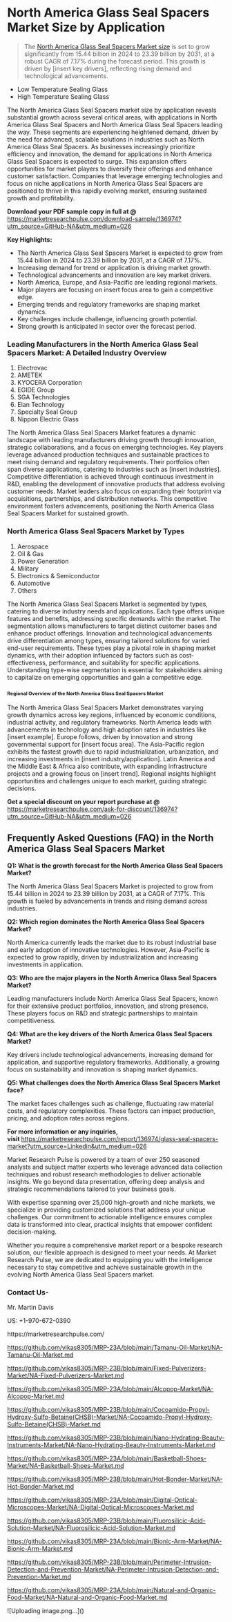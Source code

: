 
<h1>North America Glass Seal Spacers Market&nbsp;Size by Application</h1><blockquote><p>The <a href="https://marketresearchpulse.com/download-sample/136974?utm_source=GitHub-NA&amp;utm_medium=026">North America Glass Seal Spacers Market size</a> is set to grow significantly from 15.44 billion in 2024 to 23.39 billion by 2031, at a robust CAGR of 7.17% during the forecast period. This growth is driven by [insert key drivers], reflecting rising demand and technological advancements.</p></blockquote><ul><li>Low Temperature Sealing Glass<li> High Temperature Sealing Glass</li></ul><p>The North America Glass Seal Spacers market size by application reveals substantial growth across several critical areas, with applications in North America Glass Seal Spacers and North America Glass Seal Spacers leading the way. These segments are experiencing heightened demand, driven by the need for advanced, scalable solutions in industries such as North America Glass Seal Spacers. As businesses increasingly prioritize efficiency and innovation, the demand for applications in North America Glass Seal Spacers is expected to surge. This expansion offers opportunities for market players to diversify their offerings and enhance customer satisfaction. Companies that leverage emerging technologies and focus on niche applications in North America Glass Seal Spacers are positioned to thrive in this rapidly evolving market, ensuring sustained growth and profitability.</p><p><strong>Download your PDF sample copy in full at @ </strong><a href="https://marketresearchpulse.com/download-sample/136974?utm_source=GitHub-NA&amp;utm_medium=026">https://marketresearchpulse.com/download-sample/136974?utm_source=GitHub-NA&amp;utm_medium=026</a></p><p><strong>Key Highlights: </strong></p><ul><li>The North America Glass Seal Spacers Market is expected to grow from 15.44 billion in 2024 to 23.39 billion by 2031, at a CAGR of 7.17%.</li><li>Increasing demand for trend or application is driving market growth.</li><li>Technological advancements and innovation are key market drivers.</li><li>North America, Europe, and Asia-Pacific are leading regional markets.</li><li>Major players are focusing on insert focus area to gain a competitive edge.</li><li>Emerging trends and regulatory frameworks are shaping market dynamics.</li><li>Key challenges include challenge, influencing growth potential.</li><li>Strong growth is anticipated in sector over the forecast period.</li></ul><h3>Leading Manufacturers in the North America Glass Seal Spacers Market: A Detailed Industry Overview</h3><ol><li>Electrovac</li><li>AMETEK</li><li>KYOCERA Corporation</li><li>EGIDE Group</li><li>SGA Technologies</li><li>Elan Technology</li><li>Specialty Seal Group</li><li>Nippon Electric Glass</li></ol><div class="flex max-w-full flex-col flex-grow"><div class="min-h-8 text-message flex w-full flex-col items-end gap-2 whitespace-normal break-words [.text-message+&amp;]:mt-5" dir="auto" data-message-author-role="assistant" data-message-id="fd8432e4-4910-450d-b182-61b7bfb0a01f" data-message-model-slug="gpt-4o"><div class="flex w-full flex-col gap-1 empty:hidden first:pt-[3px]"><div class="markdown prose w-full break-words dark:prose-invert light"><p>The North America Glass Seal Spacers Market features a dynamic landscape with leading manufacturers driving growth through innovation, strategic collaborations, and a focus on emerging technologies. Key players leverage advanced production techniques and sustainable practices to meet rising demand and regulatory requirements. Their portfolios often span diverse applications, catering to industries such as [insert industries]. Competitive differentiation is achieved through continuous investment in R&amp;D, enabling the development of innovative products that address evolving customer needs. Market leaders also focus on expanding their footprint via acquisitions, partnerships, and distribution networks. This competitive environment fosters advancements, positioning the North America Glass Seal Spacers Market for sustained growth.</p></div></div></div></div><h3>North America Glass Seal Spacers Market by Types</h3><ol><li>Aerospace<li> Oil & Gas<li> Power Generation<li> Military<li> Electronics & Semiconductor<li> Automotive<li> Others</li></ol><div class="flex max-w-full flex-col flex-grow"><div class="min-h-8 text-message flex w-full flex-col items-end gap-2 whitespace-normal break-words [.text-message+&amp;]:mt-5" dir="auto" data-message-author-role="assistant" data-message-id="084470be-0bb7-4664-bddf-5156b4f41249" data-message-model-slug="gpt-4o-mini"><div class="flex w-full flex-col gap-1 empty:hidden first:pt-[3px]"><div class="markdown prose w-full break-words dark:prose-invert light"><p>The North America Glass Seal Spacers Market is segmented by types, catering to diverse industry needs and applications. Each type offers unique features and benefits, addressing specific demands within the market. The segmentation allows manufacturers to target distinct customer bases and enhance product offerings. Innovation and technological advancements drive differentiation among types, ensuring tailored solutions for varied end-user requirements. These types play a pivotal role in shaping market dynamics, with their adoption influenced by factors such as cost-effectiveness, performance, and suitability for specific applications. Understanding type-wise segmentation is essential for stakeholders aiming to capitalize on emerging opportunities and gain a competitive edge.</p></div></div></div></div><h3><span style="font-size: 11px;">Regional Overview of the North America Glass Seal Spacers Market</span></h3><div class="flex max-w-full flex-col flex-grow"><div class="min-h-8 text-message flex w-full flex-col items-end gap-2 whitespace-normal break-words [.text-message+&amp;]:mt-5" dir="auto" data-message-author-role="assistant" data-message-id="e9038762-ce64-4e30-91c9-9bd413514231" data-message-model-slug="gpt-4o-mini"><div class="flex w-full flex-col gap-1 empty:hidden first:pt-[3px]"><div class="markdown prose w-full break-words dark:prose-invert light"><p>The North America Glass Seal Spacers Market demonstrates varying growth dynamics across key regions, influenced by economic conditions, industrial activity, and regulatory frameworks. North America leads with advancements in technology and high adoption rates in industries like [insert example]. Europe follows, driven by innovation and strong governmental support for [insert focus area]. The Asia-Pacific region exhibits the fastest growth due to rapid industrialization, urbanization, and increasing investments in [insert industry/application]. Latin America and the Middle East &amp; Africa also contribute, with expanding infrastructure projects and a growing focus on [insert trend]. Regional insights highlight opportunities and challenges unique to each market, guiding strategic decisions.</p></div></div></div></div><p><strong>Get a special discount on your report purchase at @ </strong><a href="https://marketresearchpulse.com/ask-for-discount/136974?utm_source=GitHub-NA&amp;utm_medium=026">https://marketresearchpulse.com/ask-for-discount/136974?utm_source=GitHub-NA&amp;utm_medium=026</a></p><h2>Frequently Asked Questions (FAQ) in the North America Glass Seal Spacers Market</h2><p><strong>Q1: What is the growth forecast for the North America Glass Seal Spacers Market?</strong></p><p>The North America Glass Seal Spacers Market is projected to grow from 15.44 billion in 2024 to 23.39 billion by 2031, at a CAGR of 7.17%. This growth is fueled by advancements in trends and rising demand across industries.</p><p><strong>Q2: Which region dominates the North America Glass Seal Spacers Market?</strong></p><p>North America currently leads the market due to its robust industrial base and early adoption of innovative technologies. However, Asia-Pacific is expected to grow rapidly, driven by industrialization and increasing investments in application.</p><p><strong>Q3: Who are the major players in the North America Glass Seal Spacers Market?</strong></p><p>Leading manufacturers include North America Glass Seal Spacers, known for their extensive product portfolios, innovation, and strong presence. These players focus on R&amp;D and strategic partnerships to maintain competitiveness.</p><p><strong>Q4: What are the key drivers of the North America Glass Seal Spacers Market?</strong></p><p>Key drivers include technological advancements, increasing demand for application, and supportive regulatory frameworks. Additionally, a growing focus on sustainability and innovation is shaping market dynamics.</p><p><strong>Q5: What challenges does the North America Glass Seal Spacers Market face?</strong></p><p>The market faces challenges such as challenge, fluctuating raw material costs, and regulatory complexities. These factors can impact production, pricing, and adoption rates across regions.</p><p><strong>For more information or any inquiries, visit&nbsp;</strong><a href="https://marketresearchpulse.com/report/136974/glass-seal-spacers-market?utm_source=Linkedin&utm_medium=026">https://marketresearchpulse.com/report/136974/glass-seal-spacers-market?utm_source=Linkedin&utm_medium=026</a></p><p>Market Research Pulse is powered by a team of over 250 seasoned analysts and subject matter experts who leverage advanced data collection techniques and robust research methodologies to deliver actionable insights. We go beyond data presentation, offering deep analysis and strategic recommendations tailored to your business goals.</p><p>With expertise spanning over 25,000 high-growth and niche markets, we specialize in providing customized solutions that address your unique challenges. Our commitment to actionable intelligence ensures complex data is transformed into clear, practical insights that empower confident decision-making.</p><p>Whether you require a comprehensive market report or a bespoke research solution, our flexible approach is designed to meet your needs. At Market Research Pulse, we are dedicated to equipping you with the intelligence necessary to stay competitive and achieve sustainable growth in the evolving North America Glass Seal Spacers market.</p><h3><strong>Contact Us-</strong></h3><p>Mr. Martin Davis</p><p>US: +1-970-672-0390</p><p>https://marketresearchpulse.com/</p><p><a href="https://github.com/vikas8305/MRP-23A/blob/main/Tamanu-Oil-Market/NA-Tamanu-Oil-Market.md">https://github.com/vikas8305/MRP-23A/blob/main/Tamanu-Oil-Market/NA-Tamanu-Oil-Market.md</a></p><p><a href="https://github.com/vikas8305/MRP-23B/blob/main/Fixed-Pulverizers-Market/NA-Fixed-Pulverizers-Market.md">https://github.com/vikas8305/MRP-23B/blob/main/Fixed-Pulverizers-Market/NA-Fixed-Pulverizers-Market.md</a></p><p><a href="https://github.com/vikas8305/MRP-23A/blob/main/Alcopop-Market/NA-Alcopop-Market.md">https://github.com/vikas8305/MRP-23A/blob/main/Alcopop-Market/NA-Alcopop-Market.md</a></p><p><a href="https://github.com/vikas8305/MRP-23B/blob/main/Cocoamido-Propyl-Hydroxy-Sulfo-Betaine(CHSB)-Market/NA-Cocoamido-Propyl-Hydroxy-Sulfo-Betaine(CHSB)-Market.md">https://github.com/vikas8305/MRP-23B/blob/main/Cocoamido-Propyl-Hydroxy-Sulfo-Betaine(CHSB)-Market/NA-Cocoamido-Propyl-Hydroxy-Sulfo-Betaine(CHSB)-Market.md</a></p><p><a href="https://github.com/vikas8305/MRP-23B/blob/main/Nano-Hydrating-Beauty-Instruments-Market/NA-Nano-Hydrating-Beauty-Instruments-Market.md">https://github.com/vikas8305/MRP-23B/blob/main/Nano-Hydrating-Beauty-Instruments-Market/NA-Nano-Hydrating-Beauty-Instruments-Market.md</a></p><p><a href="https://github.com/vikas8305/MRP-23A/blob/main/Basketball-Shoes-Market/NA-Basketball-Shoes-Market.md">https://github.com/vikas8305/MRP-23A/blob/main/Basketball-Shoes-Market/NA-Basketball-Shoes-Market.md</a></p><p><a href="https://github.com/vikas8305/MRP-23B/blob/main/Hot-Bonder-Market/NA-Hot-Bonder-Market.md">https://github.com/vikas8305/MRP-23B/blob/main/Hot-Bonder-Market/NA-Hot-Bonder-Market.md</a></p><p><a href="https://github.com/vikas8305/MRP-23A/blob/main/Digital-Optical-Microscopes-Market/NA-Digital-Optical-Microscopes-Market.md">https://github.com/vikas8305/MRP-23A/blob/main/Digital-Optical-Microscopes-Market/NA-Digital-Optical-Microscopes-Market.md</a></p><p><a href="https://github.com/vikas8305/MRP-23B/blob/main/Fluorosilicic-Acid-Solution-Market/NA-Fluorosilicic-Acid-Solution-Market.md">https://github.com/vikas8305/MRP-23B/blob/main/Fluorosilicic-Acid-Solution-Market/NA-Fluorosilicic-Acid-Solution-Market.md</a></p><p><a href="https://github.com/vikas8305/MRP-23A/blob/main/Bionic-Arm-Market/NA-Bionic-Arm-Market.md">https://github.com/vikas8305/MRP-23A/blob/main/Bionic-Arm-Market/NA-Bionic-Arm-Market.md</a></p><p><a href="https://github.com/vikas8305/MRP-23B/blob/main/Perimeter-Intrusion-Detection-and-Prevention-Market/NA-Perimeter-Intrusion-Detection-and-Prevention-Market.md">https://github.com/vikas8305/MRP-23B/blob/main/Perimeter-Intrusion-Detection-and-Prevention-Market/NA-Perimeter-Intrusion-Detection-and-Prevention-Market.md</a></p><p><a href="https://github.com/vikas8305/MRP-23A/blob/main/Natural-and-Organic-Food-Market/NA-Natural-and-Organic-Food-Market.md">https://github.com/vikas8305/MRP-23A/blob/main/Natural-and-Organic-Food-Market/NA-Natural-and-Organic-Food-Market.md</a></p>
![Uploading image.png…]()
